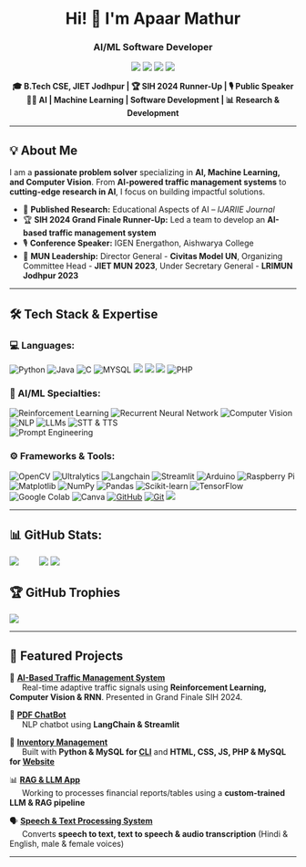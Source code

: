 <h1 align="center">Hi! 👋 I'm Apaar Mathur </h1>
<h3 align="center";>AI/ML Software Developer</h3>
<p align="center"> 
  <a href="https://www.linkedin.com/in/apaarmat12"><alt text="Apaar's LinkedIn"/><img src="https://custom-icon-badges.demolab.com/badge/LinkedIn-0077B5?style=for-the-badge&logo=linkedin-white&logoColor=fff"/></a>
  <a href="mailto:ap1203m@gmail.com"><alt text="Apaar's Email id"/><img src="https://img.shields.io/badge/Email-D14836?style=for-the-badge&logo=gmail&logoColor=white)"/></a>
  <a href="https://www.instagram.com/apaar_mathur"><alt text="Apaar's Instagram"/><img src="https://img.shields.io/badge/Instagram-E4405F?style=for-the-badge&logo=instagram&logoColor=white"/></a>
  <a href="http://discordapp.com/users/apaar_mathur0447"><alt text="Apaar's Discord"/><img src="https://img.shields.io/badge/Discord-5865F2?style=for-the-badge&logo=discord&logoColor=white"/></a>
</p>
<p align="center" style="font-weight: bold;"> 
  🎓 <strong>B.Tech CSE, JIET Jodhpur</strong> | 🏆 <strong>SIH 2024 Runner-Up</strong> | 🎙 <strong>Public Speaker</strong> <br> 
  👨‍💻 <strong>AI | Machine Learning | Software Development</strong> | 📊 <strong>Research & Development</strong> <br>
</p>

---  

## **💡 About Me**  
I am a **passionate problem solver** specializing in **AI, Machine Learning, and Computer Vision**. From **AI-powered traffic management systems** to **cutting-edge research in AI**, I focus on building impactful solutions.

- 🔬 **Published Research:** Educational Aspects of AI – *IJARIIE Journal* <br>
- 🏆 **SIH 2024 Grand Finale Runner-Up:** Led a team to develop an **AI-based traffic management system** <br>
- 🎙 **Conference Speaker:** IGEN Energathon, Aishwarya College <br>
- 🚀 **MUN Leadership:** Director General - **Civitas Model UN**, Organizing Committee Head - **JIET MUN 2023**, Under Secretary General - **LRIMUN Jodhpur 2023** <br>

---

## **🛠 Tech Stack & Expertise**  
### **💻 Languages:** <br>
![Python](https://img.shields.io/badge/Python-3776AB?style=for-the-badge&logo=python&logoColor=white)
![Java](https://img.shields.io/badge/Java-ED8B00?style=for-the-badge&logo=openjdk&logoColor=white)
![C](https://img.shields.io/badge/C-A8B9CC?style=for-the-badge&logo=c&logoColor=white)
![MYSQL](https://img.shields.io/badge/MySQL-4479A1?style=for-the-badge&logo=mysql&logoColor=white)
<a href="#"><img src="https://img.shields.io/badge/HTML5-red?style=for-the-badge&logo=html5&labelColor=black&color=E34F26"/></a>
<a href="#"><img src="https://img.shields.io/badge/CSS3-white?style=for-the-badge&logo=css3&logoColor=1572B6&labelColor=black&color=1572B6" /></a>
<a href="#"><img src="https://img.shields.io/badge/Javascript-yellow?style=for-the-badge&logo=javascript&labelColor=black&color=c89100"/></a>
![PHP](https://img.shields.io/badge/PHP-777BB4?style=for-the-badge&logo=php&logoColor=white)

### **🧠 AI/ML Specialties:** <br>
![Reinforcement Learning](https://img.shields.io/badge/Reinforcement%20Learning-FF6F00?style=for-the-badge&logo=reinforcement-learning&logoColor=white)
![Recurrent Neural Network](https://img.shields.io/badge/Recurrent%20Neural%20Network-8E44AD?style=for-the-badge&logo=recurrent-neural-network&logoColor=white)
![Computer Vision](https://img.shields.io/badge/Computer%20Vision-5C3EE8?style=for-the-badge&logo=computer-vision&logoColor=white)
![NLP](https://img.shields.io/badge/NLP-FF6F00?style=for-the-badge&logo=nlp&logoColor=white)
![LLMs](https://img.shields.io/badge/LLMs-000000?style=for-the-badge&logo=llms&logoColor=white)
![STT & TTS](https://img.shields.io/badge/STT%20%26%20TTS-FF6F00?style=for-the-badge&logo=stt-tts&logoColor=white) <br>
![Prompt Engineering](https://img.shields.io/badge/Prompt%20Engineering-000000?style=for-the-badge&logo=prompt-engineering&logoColor=white)

### **⚙️ Frameworks & Tools:** <br>
![OpenCV](https://img.shields.io/badge/OpenCV-5C3EE8?style=for-the-badge&logo=opencv&logoColor=white)
![Ultralytics](https://img.shields.io/badge/Ultralytics-FF6F00?style=for-the-badge&logo=ultralytics&logoColor=white)
![Langchain](https://img.shields.io/badge/Langchain-000000?style=for-the-badge&logo=langchain&logoColor=white)
![Streamlit](https://img.shields.io/badge/Streamlit-FF4B4B?style=for-the-badge&logo=streamlit&logoColor=white)
![Arduino](https://img.shields.io/badge/Arduino-00979D?style=for-the-badge&logo=arduino&logoColor=white)
![Raspberry Pi](https://img.shields.io/badge/Raspberry%20Pi-A22846?style=for-the-badge&logo=raspberry-pi&logoColor=white)
![Matplotlib](https://img.shields.io/badge/Matplotlib-11557C?style=for-the-badge&logo=Matplotlib&logoColor=white)
![NumPy](https://img.shields.io/badge/NumPy-013243?style=for-the-badge&logo=numpy&logoColor=white)
![Pandas](https://img.shields.io/badge/Pandas-150458?style=for-the-badge&logo=pandas&logoColor=white)
![Scikit-learn](https://img.shields.io/badge/Scikit--learn-F7931E?style=for-the-badge&logo=scikit-learn&logoColor=white)
![TensorFlow](https://img.shields.io/badge/TensorFlow-FF6F00?style=for-the-badge&logo=tensorflow&logoColor=white)
![Google Colab](https://img.shields.io/badge/Google%20Colab-F9AB00?style=for-the-badge&logo=googlecolab&logoColor=white)
![Canva](https://img.shields.io/badge/Canva-00C4CC?style=for-the-badge&logo=canva&logoColor=white)
[![GitHub](https://img.shields.io/badge/GitHub-181717?style=for-the-badge&logo=github&logoColor=white)](https://github.com/A-TomMarvoloRiddle?tab=repositories)
[![Git](https://img.shields.io/badge/Git-F05032?style=for-the-badge&logo=git&logoColor=white)](https://github.com/A-TomMarvoloRiddle)
<a href="#"><img src="https://img.shields.io/badge/VSCode-cyan?style=for-the-badge&logo=visual%20studio%20code&labelColor=00497a&color=007ACC"/></a> <br>

---

## **📊 GitHub Stats:**
![](https://github-readme-stats.vercel.app/api?username=A-TomMarvoloRiddle&theme=dark&hide_border=false&include_all_commits=false&count_private=false)
&emsp;&emsp; ![](https://github-readme-stats.vercel.app/api/top-langs/?username=A-TomMarvoloRiddle&theme=dark&hide_border=false&include_all_commits=false&count_private=false&layout=compact)
![](https://nirzak-streak-stats.vercel.app/?user=A-TomMarvoloRiddle&theme=dark&hide_border=false)

## **🏆 GitHub Trophies**
![](https://github-profile-trophy.vercel.app/?username=A-TomMarvoloRiddle&theme=radical&no-frame=false&no-bg=true&margin-w=4)

---

## **📌 Featured Projects**  
🚦 [**AI-Based Traffic Management System**](https://github.com/A-TomMarvoloRiddle/Fluxion) <br>
&emsp;&nbsp;&nbsp;Real-time adaptive traffic signals using **Reinforcement Learning, Computer Vision & RNN**. Presented in Grand Finale SIH 2024. <br>

🤖 [**PDF ChatBot**](https://github.com/A-TomMarvoloRiddle/Chat-with-PDF) <br>
&emsp;&nbsp;&nbsp;NLP chatbot using **LangChain & Streamlit** <br>

🛒 [**Inventory Management**](https://github.com/A-TomMarvoloRiddle/Catalog-Inventory-Management-on-Website) <br>
&emsp;&nbsp;&nbsp;Built with **Python & MySQL for [CLI](https://github.com/A-TomMarvoloRiddle/Inventory-Management-on-CLI)**  and **HTML, CSS, JS, PHP & MySQL for [Website](https://github.com/A-TomMarvoloRiddle/Catalog-Inventory-Management-on-Website)**<br>

📊 [**RAG & LLM App**](https://github.com/A-TomMarvoloRiddle/RAG-LLM-using-AI-Pipeline-with-streamlit-interface) <br>
&emsp;&nbsp;&nbsp;Working to processes financial reports/tables using a **custom-trained LLM & RAG pipeline** <br>

🗣️ [**Speech & Text Processing System**](https://github.com/A-TomMarvoloRiddle/STT-TTS-Audio-Transcription) <br>
&emsp;&nbsp;&nbsp;Converts **speech to text, text to speech & audio transcription** (Hindi & English, male & female voices) <br>

---
